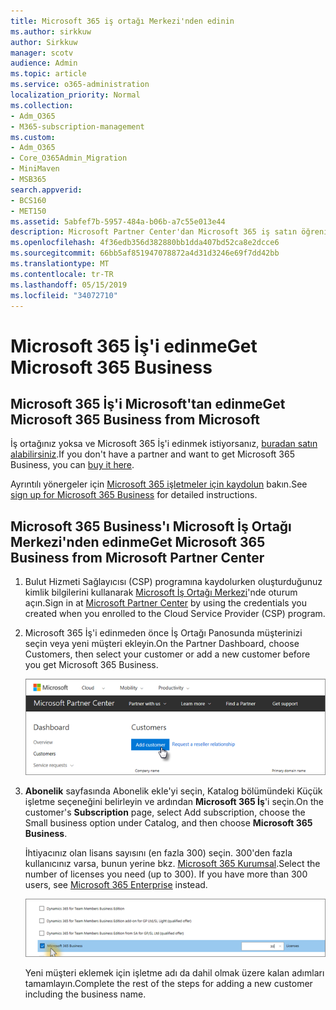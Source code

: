 ```yaml
---
title: Microsoft 365 iş ortağı Merkezi'nden edinin
ms.author: sirkkuw
author: Sirkkuw
manager: scotv
audience: Admin
ms.topic: article
ms.service: o365-administration
localization_priority: Normal
ms.collection:
- Adm_O365
- M365-subscription-management
ms.custom:
- Adm_O365
- Core_O365Admin_Migration
- MiniMaven
- MSB365
search.appverid:
- BCS160
- MET150
ms.assetid: 5abfef7b-5957-484a-b06b-a7c55e013e44
description: Microsoft Partner Center'dan Microsoft 365 iş satın öğrenin.
ms.openlocfilehash: 4f36edb356d382880bb1dda407bd52ca8e2dcce6
ms.sourcegitcommit: 66bb5af851947078872a4d31d3246e69f7dd42bb
ms.translationtype: MT
ms.contentlocale: tr-TR
ms.lasthandoff: 05/15/2019
ms.locfileid: "34072710"
---
```

# <a name="get-microsoft-365-business"></a><span data-ttu-id="ef4c5-103">Microsoft 365 İş'i edinme</span><span class="sxs-lookup"><span data-stu-id="ef4c5-103">Get Microsoft 365 Business</span></span>

## <a name="get-microsoft-365-business-from-microsoft"></a><span data-ttu-id="ef4c5-104">Microsoft 365 İş'i Microsoft'tan edinme</span><span class="sxs-lookup"><span data-stu-id="ef4c5-104">Get Microsoft 365 Business from Microsoft</span></span>

<span data-ttu-id="ef4c5-105">İş ortağınız yoksa ve Microsoft 365 İş'i edinmek istiyorsanız, [buradan satın alabilirsiniz](https://www.microsoft.com/en-US/microsoft-365/business).</span><span class="sxs-lookup"><span data-stu-id="ef4c5-105">If you don't have a partner and want to get Microsoft 365 Business, you can [buy it here](https://www.microsoft.com/en-US/microsoft-365/business).</span></span>

<span data-ttu-id="ef4c5-106">Ayrıntılı yönergeler için [Microsoft 365 işletmeler için kaydolun](sign-up.md) bakın.</span><span class="sxs-lookup"><span data-stu-id="ef4c5-106">See [sign up for Microsoft 365 Business](sign-up.md) for detailed instructions.</span></span>
  
## <a name="get-microsoft-365-business-from-microsoft-partner-center"></a><span data-ttu-id="ef4c5-107">Microsoft 365 Business'ı Microsoft İş Ortağı Merkezi'nden edinme</span><span class="sxs-lookup"><span data-stu-id="ef4c5-107">Get Microsoft 365 Business from Microsoft Partner Center</span></span>

1. <span data-ttu-id="ef4c5-108">Bulut Hizmeti Sağlayıcısı (CSP) programına kaydolurken oluşturduğunuz kimlik bilgilerini kullanarak [Microsoft İş Ortağı Merkezi](https://go.microsoft.com/fwlink/p/?linkid=849910)'nde oturum açın.</span><span class="sxs-lookup"><span data-stu-id="ef4c5-108">Sign in at [Microsoft Partner Center](https://go.microsoft.com/fwlink/p/?linkid=849910) by using the credentials you created when you enrolled to the Cloud Service Provider (CSP) program.</span></span> 
    
2. <span data-ttu-id="ef4c5-109">Microsoft 365 İş'i edinmeden önce İş Ortağı Panosunda müşterinizi seçin veya yeni müşteri ekleyin.</span><span class="sxs-lookup"><span data-stu-id="ef4c5-109">On the Partner Dashboard, choose Customers, then select your customer or add a new customer before you get Microsoft 365 Business.</span></span>
    
    ![In the Microsoft Partner center, add a new customer.](media/ec807d07-bbd2-411f-8fe1-c644cf9a3882.png)
  
3. <span data-ttu-id="ef4c5-111">**Abonelik** sayfasında Abonelik ekle'yi seçin, Katalog bölümündeki Küçük işletme seçeneğini belirleyin ve ardından **Microsoft 365 İş**'i seçin.</span><span class="sxs-lookup"><span data-stu-id="ef4c5-111">On the customer's **Subscription** page, select Add subscription, choose the Small business option under Catalog, and then choose **Microsoft 365 Business**.</span></span>
    
    <span data-ttu-id="ef4c5-p101">İhtiyacınız olan lisans sayısını (en fazla 300) seçin. 300'den fazla kullanıcınız varsa, bunun yerine bkz. [Microsoft 365 Kurumsal](https://go.microsoft.com/fwlink/p/?linkid=862316).</span><span class="sxs-lookup"><span data-stu-id="ef4c5-p101">Select the number of licenses you need (up to 300). If you have more than 300 users, see [Microsoft 365 Enterprise](https://go.microsoft.com/fwlink/p/?linkid=862316) instead.</span></span> 
    
    ![On the New subscription page choose small business.](media/52d99e89-2175-4974-84bb-dd626048541b.png)
  
    <span data-ttu-id="ef4c5-115">Yeni müşteri eklemek için işletme adı da dahil olmak üzere kalan adımları tamamlayın.</span><span class="sxs-lookup"><span data-stu-id="ef4c5-115">Complete the rest of the steps for adding a new customer including the business name.</span></span>
    



